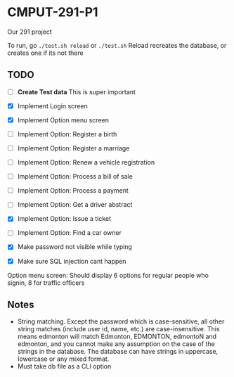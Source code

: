 # CMPUT-291-P1

Our 291 project

To run, go `./test.sh reload` or `./test.sh`
Reload recreates the database, or creates one if its not there

## TODO
- [ ] **Create Test data** This is super important
- [x] Implement Login screen
- [x] Implement Option menu screen
- [ ] Implement Option: Register a birth
- [ ] Implement Option: Register a marriage
- [ ] Implement Option: Renew a vehicle registration
- [ ] Implement Option: Process a bill of sale
- [ ] Implement Option: Process a payment
- [ ] Implement Option: Get a driver abstract
- [x] Implement Option: Issue a ticket
- [ ] Implement Option: Find a car owner
- [x] Make password not visible while typing
- [x] Make sure SQL injection cant happen


Option menu screen:
Should display 6 options for regular people who signin, 8 for traffic officers

## Notes
- String matching. Except the password which is case-sensitive, all other string matches (include user id, name, etc.) are case-insensitive. This means edmonton will match Edmonton, EDMONTON, edmontoN and edmonton, and you cannot make any assumption on the case of the strings in the database. The database can have strings in uppercase, lowercase or any mixed format.
- Must take db file as a CLI option
